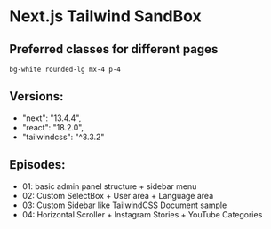 # Next.js Tailwind SandBox

## Preferred classes for different pages

`bg-white rounded-lg mx-4 p-4`

## Versions:

-  "next": "13.4.4",
-  "react": "18.2.0",
-  "tailwindcss": "^3.3.2"

## Episodes:

-  01: basic admin panel structure + sidebar menu
-  02: Custom SelectBox + User area + Language area
-  03: Custom Sidebar like TailwindCSS Document sample
-  04: Horizontal Scroller + Instagram Stories + YouTube Categories
